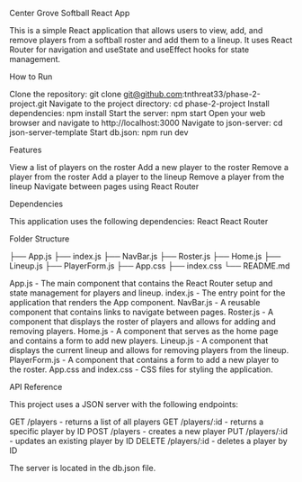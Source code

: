 Center Grove Softball React App

This is a simple React application that allows users to view, add, and remove players from a softball roster and add them to a lineup. It uses React Router for navigation and useState and useEffect hooks for state management.

How to Run

Clone the repository: git clone git@github.com:tnthreat33/phase-2-project.git
Navigate to the project directory: cd phase-2-project
Install dependencies: npm install
Start the server: npm start
Open your web browser and navigate to http://localhost:3000
Navigate to json-server: cd json-server-template
Start db.json: npm run dev 

Features

View a list of players on the roster
Add a new player to the roster
Remove a player from the roster
Add a player to the lineup
Remove a player from the lineup
Navigate between pages using React Router

Dependencies

This application uses the following dependencies:
React
React Router


Folder Structure

├── App.js
├── index.js
├── NavBar.js
├── Roster.js
├── Home.js
├── Lineup.js
├── PlayerForm.js
├── App.css
├── index.css
└── README.md

App.js - The main component that contains the React Router setup and state management for players and lineup.
index.js - The entry point for the application that renders the App component.
NavBar.js - A reusable component that contains links to navigate between pages.
Roster.js - A component that displays the roster of players and allows for adding and removing players.
Home.js - A component that serves as the home page and contains a form to add new players.
Lineup.js - A component that displays the current lineup and allows for removing players from the lineup.
PlayerForm.js - A component that contains a form to add a new player to the roster.
App.css and index.css - CSS files for styling the application.

API Reference

This project uses a JSON server with the following endpoints:

GET /players - returns a list of all players
GET /players/:id - returns a specific player by ID
POST /players - creates a new player
PUT /players/:id - updates an existing player by ID
DELETE /players/:id - deletes a player by ID

The server is located in the db.json file.